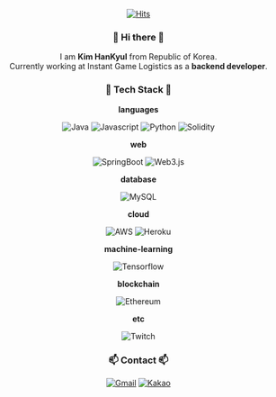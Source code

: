 <div id='hits' align='center'>
  
[![Hits](https://hits.seeyoufarm.com/api/count/incr/badge.svg?url=https%3A%2F%2Fgithub.com%2FKimH4nKyul%2Fhit-counter&count_bg=%2379C83D&title_bg=%23000000&icon=checkmarx.svg&icon_color=%2379C83D&title=hits&edge_flat=false)](https://hits.seeyoufarm.com)
  
</div>

<div id='intro' align='center'>
  
### 👋 Hi there 👋
  
  I am <b>Kim HanKyul</b> from Republic of Korea.  
  Currently working at Instant Game Logistics as a <b>backend developer</b>.
  
</div>


<div id='tech' align='center'>

### 🌟 Tech Stack 🌟

  <b>languages</b>  
  
![Java](https://img.shields.io/badge/Java-007396?style=flat-square&logo=Java&logoColor=white)
![Javascript](https://img.shields.io/badge/Javascript-F7DF1E?style=flat-square&logo=Javascript&logoColor=black)
![Python](https://img.shields.io/badge/Python-3776AB?style=flat-square&logo=Python&logoColor=black)
![Solidity](https://img.shields.io/badge/Solidity-363636?style=flat-square&logo=Solidity&logoColor=white)  
  
  <b>web</b>  
  
![SpringBoot](https://img.shields.io/badge/SpringBoot-6DB33F?style=flat-square&logo=SpringBoot&logoColor=white)
![Web3.js](https://img.shields.io/badge/Web3.js-F16822?style=flat-square&logo=Web3.js&logoColor=black)  

  
  <b>database</b>  
  
![MySQL](https://img.shields.io/badge/MySQL-4479A1?style=flat-square&logo=MySQL&logoColor=white)  
  
  <b>cloud</b>  
  
![AWS](https://img.shields.io/badge/AWS-232F3E?style=flat-square&logo=AmazonAWS&logoColor=yellow)
![Heroku](https://img.shields.io/badge/Heroku-430098?style=flat-square&logo=Heroku&logoColor=white)  
    
  <b>machine-learning</b>  
  
![Tensorflow](https://img.shields.io/badge/Tensorflow-FF6F00?style=flat-square&logo=Tensorflow&logoColor=black)  
  
  <b>blockchain</b>  
  
![Ethereum](https://img.shields.io/badge/Ethereum-3C3C3D?style=flat-square&logo=Ethereum&logoColor=white)
  
  <b>etc</b>  
  
![Twitch](https://img.shields.io/badge/Twitch-9146FF?style=flat-square&logo=Twitch&logoColor=white)
</div>

<div id='contact' align='center'>

### 📫 Contact 📫

[![Gmail](https://img.shields.io/badge/Gmail-d14836?style=flat-square&logo=Gmail&logoColor=white&link=mailto:alwayskim9305@gmail.com)](mailto:alwayskim9305@gmail.com)
[![Kakao](https://img.shields.io/badge/Kakao-FFCD00?style=flat-square&logo=Kakao&logoColor=black&link=mailto:alskim93@kakao.com)](mailto:alskim93@kakao.com)

</div>
  
<!--
**KimH4nKyul/KimH4nKyul** is a ✨ _special_ ✨ repository because its `README.md` (this file) appears on your GitHub profile.

Here are some ideas to get you started:

- 🔭 I’m currently working on ...
- 🌱 I’m currently learning ...
- 👯 I’m looking to collaborate on ...
- 🤔 I’m looking for help with ...
- 💬 Ask me about ...
- 📫 How to reach me: ...
- 😄 Pronouns: ...
- ⚡ Fun fact: ...
-->
